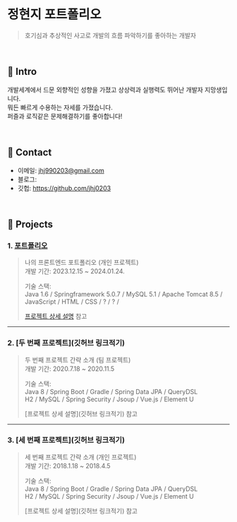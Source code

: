 # 정현지 포트폴리오
> 호기심과 추상적인 사고로 개발의 흐름 파악하기를 좋아하는 개발자
</br>

## :pushpin: Intro
개발세계에서 드문 외향적인 성향을 가졌고 상상력과 실행력도 뛰어난 개발자 지망생입니다.<br>
뭐든 빠르게 수용하는 자세를 가졌습니다.<br>
퍼즐과 로직같은 문제해결하기를 좋아합니다!

</br>

## :pushpin: Contact
- 이메일: jhj990203@gmail.com
- 블로그: 
- 깃헙: https://github.com/jhj0203

</br>

## :pushpin: Projects
### 1. [포트폴리오](https://github.com/2023-SMHRD-IS-AI1/RepoUp)
>나의 프론트엔드 포트폴리오 (개인 프로젝트)  
>개발 기간: 2023.12.15 ~ 2024.01.24.  
>  
>기술 스택:  
>Java 1.6 / Springframework 5.0.7 / MySQL 5.1 / Apache Tomcat 8.5 / 
>JavaScript / HTML / CSS / ? / ? / 
>  
>[프로젝트 상세 설명](https://github.com/2023-SMHRD-IS-AI1/RepoUp) 참고

---

### 2. [두 번째 프로젝트](깃허브 링크적기)
>두 번째 프로젝트 간략 소개  (팀 프로젝트)  
>개발 기간: 2020.7.18 ~ 2020.11.5  
>  
>기술 스택:  
>Java 8 / Spring Boot / Gradle / Spring Data JPA / QueryDSL  
>H2 / MySQL / Spring Security / Jsoup / Vue.js / Element U  
>  
>[프로젝트 상세 설명](깃허브 링크적기) 참고

---

### 3. [세 번째 프로젝트](깃허브 링크적기)
>세 번째 프로젝트 간략 소개  (개인 프로젝트)  
>개발 기간: 2018.1.18 ~ 2018.4.5  
>  
>기술 스택:  
>Java 8 / Spring Boot / Gradle / Spring Data JPA / QueryDSL  
>H2 / MySQL / Spring Security / Jsoup / Vue.js / Element U  
>  
>[프로젝트 상세 설명](깃허브 링크적기) 참고
